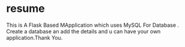 # resume
This is A Flask Based MApplication which uses MySQL For Database . Create a database an add the details and u can have your own application.Thank You.
